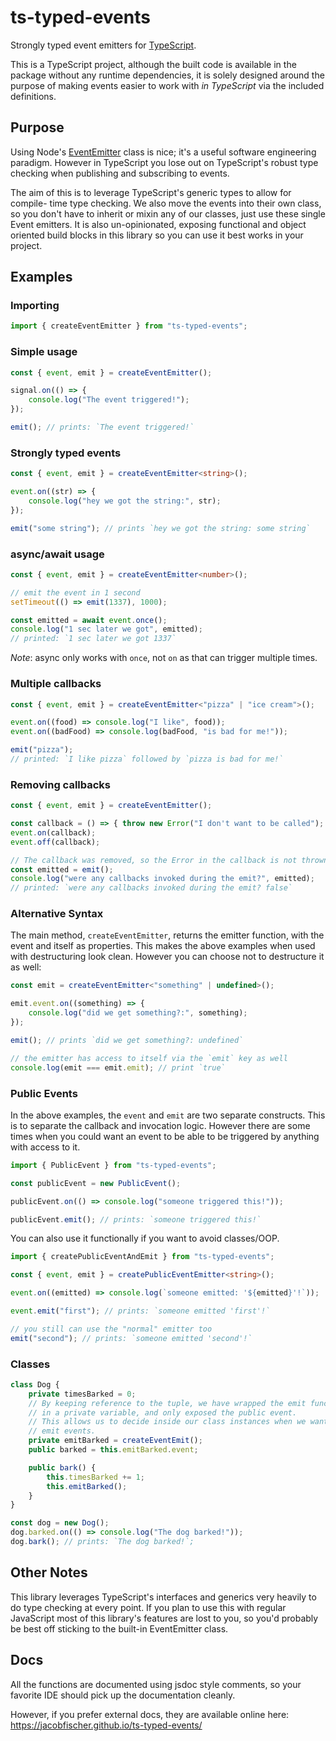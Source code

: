 # ts-typed-events

Strongly typed event emitters for [TypeScript](https://www.typescriptlang.org/).

This is a TypeScript project, although the built code is available in the
package without any runtime dependencies, it is solely designed around the
purpose of making events easier to work with _in TypeScript_ via the included
definitions.

## Purpose

Using Node's [EventEmitter](https://nodejs.org/api/events.html) class is nice;
it's a useful software engineering paradigm. However in TypeScript you lose out
on TypeScript's robust type checking when publishing and subscribing to events.

The aim of this is to leverage TypeScript's generic types to allow for compile-
time type checking. We also move the events into their own class, so you don't
have to inherit or mixin any of our classes, just use these single Event
emitters. It is also un-opinionated, exposing functional and object oriented
build blocks in this library so you can use it best works in your project.

## Examples

### Importing

```ts
import { createEventEmitter } from "ts-typed-events";
```

### Simple usage

```ts
const { event, emit } = createEventEmitter();

signal.on(() => {
    console.log("The event triggered!");
});

emit(); // prints: `The event triggered!`
```

### Strongly typed events

```ts
const { event, emit } = createEventEmitter<string>();

event.on((str) => {
    console.log("hey we got the string:", str);
});

emit("some string"); // prints `hey we got the string: some string`
```

### async/await usage

```ts
const { event, emit } = createEventEmitter<number>();

// emit the event in 1 second
setTimeout(() => emit(1337), 1000);

const emitted = await event.once();
console.log("1 sec later we got", emitted);
// printed: `1 sec later we got 1337`
```

_Note_: async only works with `once`, not `on` as that can trigger multiple
times.

### Multiple callbacks

```ts
const { event, emit } = createEventEmitter<"pizza" | "ice cream">();

event.on((food) => console.log("I like", food));
event.on((badFood) => console.log(badFood, "is bad for me!"));

emit("pizza");
// printed: `I like pizza` followed by `pizza is bad for me!`
```

### Removing callbacks

```ts
const { event, emit } = createEventEmitter();

const callback = () => { throw new Error("I don't want to be called"); };
event.on(callback);
event.off(callback);

// The callback was removed, so the Error in the callback is not thrown
const emitted = emit();
console.log("were any callbacks invoked during the emit?", emitted);
// printed: `were any callbacks invoked during the emit? false`
```

### Alternative Syntax

The main method, `createEventEmitter`, returns the emitter function, with
the event and itself as properties. This makes the above examples when used
with destructuring look clean. However you can choose not to destructure it
as well:

```ts
const emit = createEventEmitter<"something" | undefined>();

emit.event.on((something) => {
    console.log("did we get something?:", something);
});

emit(); // prints `did we get something?: undefined`

// the emitter has access to itself via the `emit` key as well
console.log(emit === emit.emit); // print `true`
```

### Public Events

In the above examples, the `event` and `emit` are two separate constructs.
This is to separate the callback and invocation logic. However there are some
times when you could want an event to be able to be triggered by anything with
access to it.

```ts
import { PublicEvent } from "ts-typed-events";

const publicEvent = new PublicEvent();

publicEvent.on(() => console.log("someone triggered this!"));

publicEvent.emit(); // prints: `someone triggered this!`
```

You can also use it functionally if you want to avoid classes/OOP.

```ts
import { createPublicEventAndEmit } from "ts-typed-events";

const { event, emit } = createPublicEventEmitter<string>();

event.on((emitted) => console.log(`someone emitted: '${emitted}'!`));

event.emit("first"); // prints: `someone emitted 'first'!`

// you still can use the "normal" emitter too
emit("second"); // prints: `someone emitted 'second'!`
```

### Classes

```ts
class Dog {
    private timesBarked = 0;
    // By keeping reference to the tuple, we have wrapped the emit function
    // in a private variable, and only exposed the public event.
    // This allows us to decide inside our class instances when we want to
    // emit events.
    private emitBarked = createEventEmit();
    public barked = this.emitBarked.event;

    public bark() {
        this.timesBarked += 1;
        this.emitBarked();
    }
}

const dog = new Dog();
dog.barked.on(() => console.log("The dog barked!"));
dog.bark(); // prints: `The dog barked!`;
```

## Other Notes

This library leverages TypeScript's interfaces and generics very heavily to do
type checking at every point. If you plan to use this with regular JavaScript
most of this library's features are lost to you, so you'd probably be best off
sticking to the built-in EventEmitter class.

## Docs

All the functions are documented using jsdoc style comments, so your
favorite IDE should pick up the documentation cleanly.

However, if you prefer external docs, they are available online here:
https://jacobfischer.github.io/ts-typed-events/
